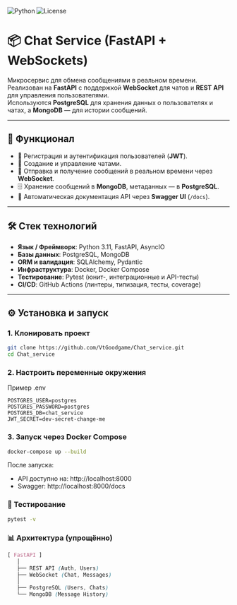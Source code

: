 
![Python](https://img.shields.io/badge/python-3.11-blue)
![License](https://img.shields.io/badge/license-MIT-green)


# 📦 Chat Service (FastAPI + WebSockets)

Микросервис для обмена сообщениями в реальном времени.  
Реализован на **FastAPI** с поддержкой **WebSocket** для чатов и **REST API** для управления пользователями.  
Используются **PostgreSQL** для хранения данных о пользователях и чатах, а **MongoDB** — для истории сообщений.

---

## 🚀 Функционал
- 🔑 Регистрация и аутентификация пользователей (**JWT**).  
- 👥 Создание и управление чатами.  
- 💬 Отправка и получение сообщений в реальном времени через **WebSocket**.  
- 🗄️ Хранение сообщений в **MongoDB**, метаданных — в **PostgreSQL**.  
- 📑 Автоматическая документация API через **Swagger UI** (`/docs`).  

---

## 🛠️ Стек технологий
- **Язык / Фреймворк**: Python 3.11, FastAPI, AsyncIO  
- **Базы данных**: PostgreSQL, MongoDB  
- **ORM и валидация**: SQLAlchemy, Pydantic  
- **Инфраструктура**: Docker, Docker Compose  
- **Тестирование**: Pytest (юнит-, интеграционные и API-тесты)  
- **CI/CD**: GitHub Actions (линтеры, типизация, тесты, coverage)  

---

## ⚙️ Установка и запуск

### 1. Клонировать проект
```bash
git clone https://github.com/VtGoodgame/Chat_service.git
cd Chat_service
```
### 2. Настроить переменные окружения
Пример .env 
```env
POSTGRES_USER=postgres
POSTGRES_PASSWORD=postgres
POSTGRES_DB=chat_service
JWT_SECRET=dev-secret-change-me

```
### 3. Запуск через Docker Compose

```bash
docker-compose up --build
```

После запуска:
- API доступно на: http://localhost:8000
- Swagger: http://localhost:8000/docs

### 🧪 Тестирование
```bash
pytest -v
```

### 📊 Архитектура (упрощённо)
```scss
[ FastAPI ] 
   │
   ├── REST API (Auth, Users)
   ├── WebSocket (Chat, Messages)
   │
   ├── PostgreSQL (Users, Chats)
   └── MongoDB (Message History)
```
